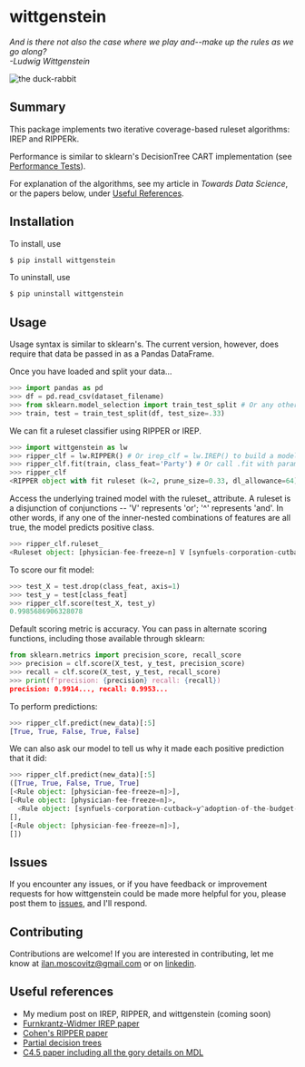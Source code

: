 # wittgenstein

_And is there not also the case where we play and--make up the rules as we go along?  
  -Ludwig Wittgenstein_

![the duck-rabbit](https://github.com/imoscovitz/wittgenstein/blob/master/duck-rabbit.jpg)

## Summary

This package implements two iterative coverage-based ruleset algorithms: IREP and RIPPERk.

Performance is similar to sklearn's DecisionTree CART implementation (see [Performance Tests](https://github.com/imoscovitz/ruleset/blob/master/Performance%20Tests.ipynb)).

For explanation of the algorithms, see my article in _Towards Data Science_, or the papers below, under [Useful References](https://github.com/imoscovitz/wittgenstein#useful-references).

## Installation

To install, use
```bash
$ pip install wittgenstein
```

To uninstall, use
```bash
$ pip uninstall wittgenstein
```

## Usage

Usage syntax is similar to sklearn's. The current version, however, does require that data be passed in as a Pandas DataFrame.

Once you have loaded and split your data...
```python
>>> import pandas as pd
>>> df = pd.read_csv(dataset_filename)
>>> from sklearn.model_selection import train_test_split # Or any other mechanism you want to use for data partitioning
>>> train, test = train_test_split(df, test_size=.33)
```
We can fit a ruleset classifier using RIPPER or IREP.
```python
>>> import wittgenstein as lw
>>> ripper_clf = lw.RIPPER() # Or irep_clf = lw.IREP() to build a model using IREP
>>> ripper_clf.fit(train, class_feat='Party') # Or call .fit with params train_X, train_y
>>> ripper_clf
<RIPPER object with fit ruleset (k=2, prune_size=0.33, dl_allowance=64)> # Hyperparameter details available in the docstrings and medium post
```

Access the underlying trained model with the ruleset_ attribute. A ruleset is a disjunction of conjunctions -- 'V' represents 'or'; '^' represents 'and'. In other words, if any one of the inner-nested combinations of features are all true, the model predicts positive class.
```python
>>> ripper_clf.ruleset_
<Ruleset object: [physician-fee-freeze=n] V [synfuels-corporation-cutback=y^adoption-of-the-budget-resolution=y^anti-satellite-test-ban=n]>
```
To score our fit model:
```python
>>> test_X = test.drop(class_feat, axis=1)
>>> test_y = test[class_feat]
>>> ripper_clf.score(test_X, test_y)
0.9985686906328078
```
Default scoring metric is accuracy. You can pass in alternate scoring functions, including those available through sklearn:
```python
from sklearn.metrics import precision_score, recall_score
>>> precision = clf.score(X_test, y_test, precision_score)
>>> recall = clf.score(X_test, y_test, recall_score)
>>> print(f'precision: {precision} recall: {recall})
precision: 0.9914..., recall: 0.9953...
```
To perform predictions:
```python
>>> ripper_clf.predict(new_data)[:5]
[True, True, False, True, False]
```
We can also ask our model to tell us why it made each positive prediction that it did:
```python
>>> ripper_clf.predict(new_data)[:5]
([True, True, False, True, True]
[<Rule object: [physician-fee-freeze=n]>],
[<Rule object: [physician-fee-freeze=n]>,
  <Rule object: [synfuels-corporation-cutback=y^adoption-of-the-budget-resolution=y^anti-satellite-test-ban=n]>], # This example met multiple sufficient conditions for a positive prediction
[],
[<Rule object: [physician-fee-freeze=n]>],
[])
```

## Issues
If you encounter any issues, or if you have feedback or improvement requests for how wittgenstein could be made more helpful for you, please post them to [issues](https://github.com/imoscovitz/wittgenstein/issues), and I'll respond.

## Contributing
Contributions are welcome! If you are interested in contributing, let me know at ilan.moscovitz@gmail.com or on [linkedin](https://www.linkedin.com/in/ilan-moscovitz/).

## Useful references
- My medium post on IREP, RIPPER, and wittgenstein (coming soon)
- [Furnkrantz-Widmer IREP paper](https://pdfs.semanticscholar.org/f67e/bb7b392f51076899f58c53bf57d5e71e36e9.pdf)
- [Cohen's RIPPER paper](http://citeseerx.ist.psu.edu/viewdoc/download?doi=10.1.1.107.2612&rep=rep1&type=pdf)
- [Partial decision trees](https://researchcommons.waikato.ac.nz/bitstream/handle/10289/1047/uow-cs-wp-1998-02.pdf?sequence=1&isAllowed=y)
- [C4.5 paper including all the gory details on MDL](https://pdfs.semanticscholar.org/cb94/e3d981a5e1901793c6bfedd93ce9cc07885d.pdf)
